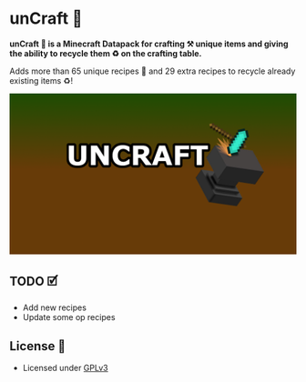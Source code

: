 # unCraft 🔨

**unCraft 🔨 is a Minecraft Datapack for crafting ⚒️ unique items and giving the ability to recycle them ♻️ on the crafting table.**

Adds more than 65 unique recipes 🧰 and 29 extra recipes to recycle already existing items ♻️!

![unCraft Logo](assets/uncraft_logo.png)

## TODO 🗹

- Add new recipes
- Update some op recipes

## License 📜

- Licensed under [GPLv3](LICENSE)
